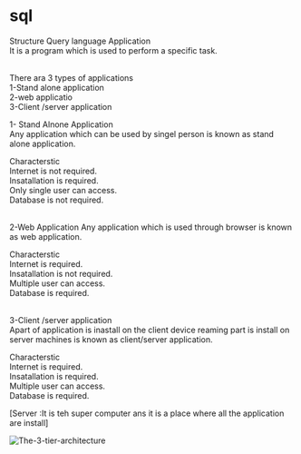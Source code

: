 # sql
Structure Query language
Application <br>
It is a program which is used to perform a specific task.

<br>
There ara 3 types of applications<br>
1-Stand alone application <br>
2-web applicatio <br>
3-Client /server application <br>

1- Stand Alnone Application
<br>
Any application which can be used by singel person is known as stand alone application.

Characterstic <br>
Internet is not required.<br>
Insatallation is required.<br>
Only single user can access.<br>
Database is not  required.<br>

<br>
2-Web Application
Any application which is used through browser is known as web application.<br>

Characterstic <br>
Internet is required.<br>
Insatallation is not  required.<br>
Multiple  user can access.<br>
Database is required.<br>

<br>
3-Client /server application <br>
Apart of application is inastall on the client device reaming part is install on <br>
server machines  is known as client/server application.

Characterstic <br>
Internet is required.<br>
Insatallation is required.<br>
Multiple  user can access.<br>
Database is required.<br>

[Server :It is teh super computer ans it is a place where all the application are install]



![The-3-tier-architecture](https://github.com/user-attachments/assets/e4c1097a-93d3-498b-95d2-b18608daa01a)


